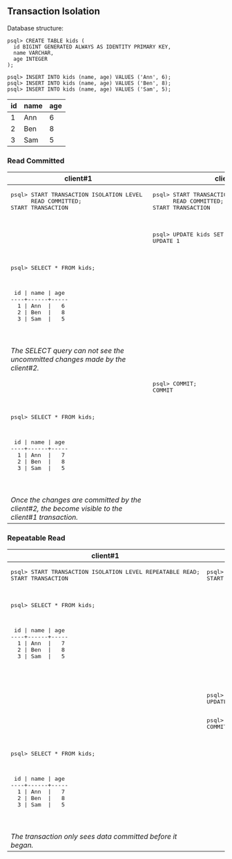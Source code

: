 ## Transaction Isolation

Database structure:

```
psql> CREATE TABLE kids (  
  id BIGINT GENERATED ALWAYS AS IDENTITY PRIMARY KEY,  
  name VARCHAR,  
  age INTEGER  
);

psql> INSERT INTO kids (name, age) VALUES ('Ann', 6);   
psql> INSERT INTO kids (name, age) VALUES ('Ben', 8);
psql> INSERT INTO kids (name, age) VALUES ('Sam', 5);
```
  
| id      | name | age |
| ----------- | ----------- | ----------- |
|1|Ann|6|
|2|Ben|8|  
|3|Sam|5| 


### Read Committed

<table>
  <thead>
    <th>client#1</th>
    <th>client#2</th>
  </thead>
  <tbody>
  <tr>
    <td>
      <pre>
psql> START TRANSACTION ISOLATION LEVEL 
      READ COMMITTED;
START TRANSACTION
      </pre>
    </td>
    <td>
      <pre>
psql> START TRANSACTION ISOLATION LEVEL 
      READ COMMITTED;
START TRANSACTION
      </pre>
    </td>
  </tr>
  <tr>
    <td></td>
    <td>
      <pre>
psql> UPDATE kids SET age=7 WHERE name='Ann';
UPDATE 1
      </pre>
    </td>
  </tr>
  <tr>
    <td>
      <pre>
psql> SELECT * FROM kids;

<p>
 id | name | age
----+------+-----
  1 | Ann  |   6
  2 | Ben  |   8
  3 | Sam  |   5
</p>
    </pre>
    <i>The SELECT query can not see the uncommitted changes made by the client#2.</i>
    </td>
    <td></td>
  </tr>
  <tr>
    <td></td>
    <td>
      <pre>
psql> COMMIT;
COMMIT
      </pre>
    </td>
  </tr>
  <tr>
    <td>
      <pre>
psql> SELECT * FROM kids;

<p>
 id | name | age
----+------+-----
  1 | Ann  |   7
  2 | Ben  |   8
  3 | Sam  |   5
</p>
    </pre>
    <i>Once the changes are committed by the client#2, the become visible to the client#1 transaction.</i>
    </td>
    <td></td>
  </tr>
  </tbody>
</table>

### Repeatable Read

<table>
  <thead>
    <th>client#1</th>
    <th>client#2</th>
  </thead>
  <tbody>
  <tr>
    <td>
      <pre>
psql> START TRANSACTION ISOLATION LEVEL REPEATABLE READ;
START TRANSACTION
      </pre>
    </td>
    <td>
      <pre>
psql> START TRANSACTION;
START TRANSACTION
      </pre>
    </td>
  </tr>
  <tr>
    <td>
        <pre>
psql> SELECT * FROM kids;

<p>
 id | name | age
----+------+-----
  1 | Ann  |   7
  2 | Ben  |   8
  3 | Sam  |   5
</p>
    </pre>
    </td>
    <td></td>
  </tr>
    <td></td>
    <td>
      <pre>
psql> UPDATE kids SET age=12 WHERE name='Ben';
UPDATE 1
      </pre>
      <pre>
psql> COMMIT;
COMMIT
      </pre>
    </td>
  </tr>
  <tr>
    <td>
      <pre>
psql> SELECT * FROM kids;

<p>
 id | name | age
----+------+-----
  1 | Ann  |   7
  2 | Ben  |   8
  3 | Sam  |   5
</p>
    </pre>
      <i>The transaction only sees data committed</ br>
      before it began. </i>
    </td>
    <td></td>
  </tr>
  </tbody>
</table>
